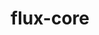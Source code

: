 ---
title: "flux-core"
layout: cache
categories: [package, develop-2025-03-16]
meta: {"compilers": ["gcc@=11.4.0", "gcc@=7.5.0", "oneapi@=2024.2.1"], "num_specs": 6, "num_specs_by_stack": {"e4s": 2, "e4s-neoverse-v2": 2, "e4s-oneapi": 1, "radiuss": 1, "root": 6}, "oss": ["ubuntu18.04", "ubuntu22.04"], "platforms": ["linux"], "stacks": ["e4s", "e4s-neoverse-v2", "e4s-oneapi", "radiuss", "root"], "targets": ["neoverse_v2", "x86_64_v3"], "versions": ["0.67.0"]}
spec_details: [{"compiler": "gcc@=11.4.0", "hash": "7vedevrzxkokaypd2ci2hv3n6cpummkm", "os": "ubuntu22.04", "platform": "linux", "size": "-", "stacks": ["e4s", "root"], "target": "x86_64_v3", "variants": ["build_system=autotools", "+cuda", "~docs", "~security"], "versions": ["0.67.0"]}, {"compiler": "gcc@=11.4.0", "hash": "epmxr5gerohktve5dctqbvzb5j7du54f", "os": "ubuntu22.04", "platform": "linux", "size": "-", "stacks": ["e4s-neoverse-v2", "root"], "target": "neoverse_v2", "variants": ["build_system=autotools", "+cuda", "~docs", "~security"], "versions": ["0.67.0"]}, {"compiler": "oneapi@=2024.2.1", "hash": "jcllb3zn2lvneb4fllx5sziowqdgqovb", "os": "ubuntu22.04", "platform": "linux", "size": "-", "stacks": ["e4s-oneapi", "root"], "target": "x86_64_v3", "variants": ["build_system=autotools", "~cuda", "~docs", "~security"], "versions": ["0.67.0"]}, {"compiler": "gcc@=11.4.0", "hash": "kobgsanc536amwnef3v7xqyicnxwjdvs", "os": "ubuntu22.04", "platform": "linux", "size": "-", "stacks": ["e4s", "root"], "target": "x86_64_v3", "variants": ["build_system=autotools", "~cuda", "~docs", "~security"], "versions": ["0.67.0"]}, {"compiler": "gcc@=7.5.0", "hash": "nk3pcfbozxtb6ux2svrtw46booixkw5e", "os": "ubuntu18.04", "platform": "linux", "size": "-", "stacks": ["radiuss", "root"], "target": "x86_64_v3", "variants": ["build_system=autotools", "~cuda", "~docs", "~security"], "versions": ["0.67.0"]}, {"compiler": "gcc@=11.4.0", "hash": "nu7plytkmkjzdvazsuraryxvkiqf7dqe", "os": "ubuntu22.04", "platform": "linux", "size": "-", "stacks": ["e4s-neoverse-v2", "root"], "target": "neoverse_v2", "variants": ["build_system=autotools", "~cuda", "~docs", "~security"], "versions": ["0.67.0"]}]
---